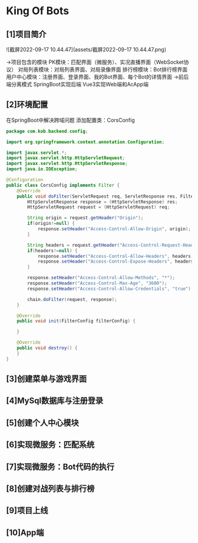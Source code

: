# King Of Bots

## [1]项目简介

![截屏2022-09-17 10.44.47](assets/截屏2022-09-17 10.44.47.png)

→项目包含的模块
	PK模块：匹配界面（微服务）、实况直播界面（WebSocket协议）
	对局列表模块：对局列表界面、对局录像界面
	排行榜模块：Bot排行榜界面
	用户中心模块：注册界面、登录界面、我的Bot界面、每个Bot的详情界面
→前后端分离模式
	SpringBoot实现后端
	Vue3实现Web端和AcApp端



## [2]环境配置

在SpringBoot中解决跨域问题
添加配置类：CorsConfig

```java
package com.kob.backend.config;

import org.springframework.context.annotation.Configuration;

import javax.servlet.*;
import javax.servlet.http.HttpServletRequest;
import javax.servlet.http.HttpServletResponse;
import java.io.IOException;

@Configuration
public class CorsConfig implements Filter {
    @Override
    public void doFilter(ServletRequest req, ServletResponse res, FilterChain chain) throws IOException, ServletException {
        HttpServletResponse response = (HttpServletResponse) res;
        HttpServletRequest request = (HttpServletRequest) req;

        String origin = request.getHeader("Origin");
        if(origin!=null) {
            response.setHeader("Access-Control-Allow-Origin", origin);
        }

        String headers = request.getHeader("Access-Control-Request-Headers");
        if(headers!=null) {
            response.setHeader("Access-Control-Allow-Headers", headers);
            response.setHeader("Access-Control-Expose-Headers", headers);
        }

        response.setHeader("Access-Control-Allow-Methods", "*");
        response.setHeader("Access-Control-Max-Age", "3600");
        response.setHeader("Access-Control-Allow-Credentials", "true");

        chain.doFilter(request, response);
    }

    @Override
    public void init(FilterConfig filterConfig) {

    }

    @Override
    public void destroy() {
    }
}
```



## [3]创建菜单与游戏界面





## [4]MySql数据库与注册登录



## [5]创建个人中心模块



## [6]实现微服务：匹配系统



## [7]实现微服务：Bot代码的执行



## [8]创建对战列表与排行榜



## [9]项目上线



## [10]App端




